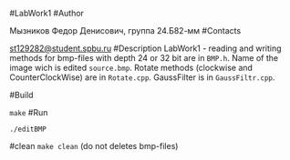 #LabWork1
#Author

Мызников Федор Денисович, группа 24.Б82-мм
#Contacts

st129282@student.spbu.ru
#Description
LabWork1 - reading and writing methods for bmp-files with depth 24 or 32 bit are in `BMP.h`.
Name of the image wich is edited `source.bmp`.
Rotate methods (clockwise and CounterClockWise) are in `Rotate.cpp`.
GaussFilter is in `GaussFiltr.cpp`.

#Build

`make`
#Run

`./editBMP`

#clean
`make clean` (do not deletes bmp-files)
